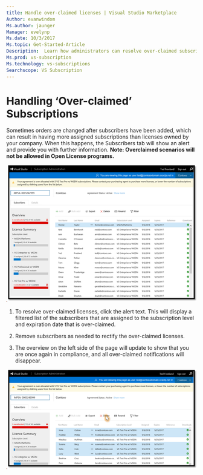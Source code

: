 ```yaml
---
title: Handle over-claimed licenses | Visual Studio Marketplace
Author: evanwindom
Ms.author: jaunger
Manager: evelynp
Ms.date: 10/3/2017
Ms.topic: Get-Started-Article
Description:  Learn how administrators can resolve over-claimed subscriptions
Ms.prod: vs-subscription
Ms.technology: vs-subscriptions
Searchscope: VS Subscription
---
```


# Handling ‘Over-claimed’ Subscriptions
Sometimes orders are changed after subscribers have been added, which can result in having more assigned subscriptions than licenses owned by your company. When this happens, the Subscribers tab will show an alert and provide you with further information. 
**Note: Overclaimed scenarios will not be allowed in Open License programs.**

![Notice of Over-claimed Subscriptions](_img\over-claimed\over-claimed-alert.png)

1.	To resolve over-claimed licenses, click the alert text. This will display a filtered list of the subscribers that are assigned to the subscription level and expiration date that is over-claimed. 

2.	Remove subscribers as needed to rectify the over-claimed licenses. 

3.	The overview on the left side of the page will update to show that you are once again in compliance, and all over-claimed notifications will disappear. 

![Delete Over-claimed Subscriptions](_img\over-claimed\delete-over-claimed.png)